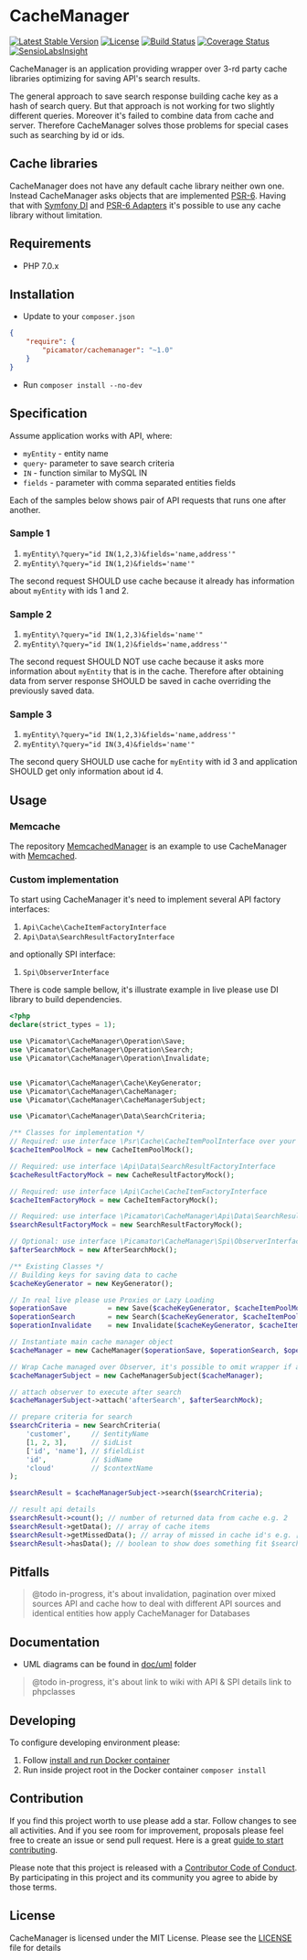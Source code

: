 CacheManager
============

[![Latest Stable Version](https://poser.pugx.org/picamator/cachemanager/v/stable.svg)](https://packagist.org/packages/picamator/cachemanager)
[![License](https://poser.pugx.org/picamator/cachemanager/license.svg)](https://packagist.org/packages/picamator/cachemanager)
[![Build Status](https://travis-ci.org/picamator/CacheManager.svg?branch=master)](https://travis-ci.org/picamator/CacheManager)
[![Coverage Status](https://img.shields.io/coveralls/picamator/CacheManager.svg)](https://coveralls.io/r/picamator/CacheManager?branch=master)
[![SensioLabsInsight](https://insight.sensiolabs.com/projects/8b533637-392d-4be8-8204-77ff22f460ca/mini.png)](https://insight.sensiolabs.com/projects/8b533637-392d-4be8-8204-77ff22f460ca)

CacheManager is an application providing wrapper over 3-rd party cache libraries optimizing for saving API's search results.

The general approach to save search response building cache key as a hash of search query.
But that approach is not working for two slightly different queries. Moreover it's failed to combine data from cache and server. Therefore CacheManager solves those problems for special cases such as searching by id or ids.

Cache libraries
---------------
CacheManager does not have any default cache library neither own one. Instead CacheManager asks objects that are implemented [PSR-6](http://www.php-fig.org/psr/psr-6/). Having that with [Symfony DI](https://github.com/symfony/dependency-injection) and 
[PSR-6 Adapters](https://github.com/php-cache?utf8=%E2%9C%93&query=adapter) it's possible to use any cache library without limitation. 

Requirements
------------
* PHP 7.0.x

Installation
------------
* Update to your `composer.json`

```json
{
    "require": {
        "picamator/cachemanager": "~1.0"
    }
}
```

* Run `composer install --no-dev`

Specification
--------------
Assume application works with API, where:
* `myEntity` - entity name
* `query`- parameter to save search criteria
* `IN` - function similar to MySQL IN
* `fields` - parameter with comma separated entities fields

Each of the samples below shows pair of API requests that runs one after another. 

### Sample 1
1. `myEntity\?query="id IN(1,2,3)&fields='name,address'"`
2. `myEntity\?query="id IN(1,2)&fields='name'"`

The second request SHOULD use cache because it already has information about `myEntity` with ids 1 and 2.

### Sample 2
1. `myEntity\?query="id IN(1,2,3)&fields='name'"`
2. `myEntity\?query="id IN(1,2)&fields='name,address'"`

The second request SHOULD NOT use cache because it asks more information about `myEntity` that is in the cache.
Therefore after obtaining data from server response SHOULD be saved in cache overriding the previously saved data.

### Sample 3
1. `myEntity\?query="id IN(1,2,3)&fields='name,address'"`
2. `myEntity\?query="id IN(3,4)&fields='name'"`

The second query SHOULD use cache for `myEntity` with id 3 and application SHOULD get only information about id 4.

Usage
-----
### Memcache
The repository [MemcachedManager](https://github.com/picamator/MemcachedManager) is an example to use CacheManager with [Memcached](https://memcached.org/).

### Custom implementation
To start using CacheManager it's need to implement several API factory interfaces:
1. `Api\Cache\CacheItemFactoryInterface`
2. `Api\Data\SearchResultFactoryInterface`

and optionally SPI interface:
1. `Spi\ObserverInterface`

There is code sample bellow, it's illustrate example in live please use DI library to build dependencies.

```php
<?php
declare(strict_types = 1);

use \Picamator\CacheManager\Operation\Save;
use \Picamator\CacheManager\Operation\Search;
use \Picamator\CacheManager\Operation\Invalidate;


use \Picamator\CacheManager\Cache\KeyGenerator;
use \Picamator\CacheManager\CacheManager;
use \Picamator\CacheManager\CacheManagerSubject;

use \Picamator\CacheManager\Data\SearchCriteria;

/** Classes for implementation */
// Required: use interface \Psr\Cache\CacheItemPoolInterface over your cache library to fit PSR-6
$cacheItemPoolMock = new CacheItemPoolMock();

// Required: use interface \Api\Data\SearchResultFactoryInterface
$cacheResultFactoryMock = new CacheResultFactoryMock();

// Required: use interface \Api\Cache\CacheItemFactoryInterface
$cacheItemFactoryMock = new CacheItemFactoryMock();

// Required: use interface \Picamator\CacheManager\Api\Data\SearchResultFactoryInterface
$searchResultFactoryMock = new SearchResultFactoryMock();

// Optional: use interface \Picamator\CacheManager\Spi\ObserverInterface
$afterSearchMock = new AfterSearchMock();

/** Existing Classes */
// Building keys for saving data to cache
$cacheKeyGenerator = new KeyGenerator();

// In real live please use Proxies or Lazy Loading
$operationSave          = new Save($cacheKeyGenerator, $cacheItemPoolMock, $cacheItemFactoryMock);
$operationSearch        = new Search($cacheKeyGenerator, $cacheItemPoolMock, $searchResultFactoryMock);
$operationInvalidate    = new Invalidate($cacheKeyGenerator, $cacheItemPoolMock);

// Instantiate main cache manager object
$cacheManager = new CacheManager($operationSave, $operationSearch, $operationInvalidate);

// Wrap Cache managed over Observer, it's possible to omit wrapper if application does not need such kind extensibility
$cacheManagerSubject = new CacheManagerSubject($cacheManager);

// attach observer to execute after search
$cacheManagerSubject->attach('afterSearch', $afterSearchMock);

// prepare criteria for search
$searchCriteria = new SearchCriteria(
    'customer',     // $entityName
    [1, 2, 3],      // $idList
    ['id', 'name'], // $fieldList
    'id',           // $idName
    'cloud'         // $contextName
);

$searchResult = $cacheManagerSubject->search($searchCriteria);

// result api details
$searchResult->count(); // number of returned data from cache e.g. 2
$searchResult->getData(); // array of cache items
$searchResult->getMissedData(); // array of missed in cache id's e.g. [1]
$searchResult->hasData(); // boolean to show does something fit $searchCriteria in cache

```

Pitfalls
--------
> @todo in-progress, it's about
> invalidation, pagination over mixed sources API and cache
> how to deal with different API sources and identical entities
> how apply CacheManager for Databases

Documentation
-------------
* UML diagrams can be found in [doc/uml](doc/uml) folder

> @todo in-progress, it's about
> link to wiki with API & SPI details
> link to phpclasses

Developing
----------
To configure developing environment please:

1. Follow [install and run Docker container](dev/docker/README.md)
2. Run inside project root in the Docker container `composer install` 

Contribution
------------
If you find this project worth to use please add a star. Follow changes to see all activities.
And if you see room for improvement, proposals please feel free to create an issue or send pull request.
Here is a great [guide to start contributing](https://guides.github.com/activities/contributing-to-open-source/).

Please note that this project is released with a [Contributor Code of Conduct](http://contributor-covenant.org/version/1/4/).
By participating in this project and its community you agree to abide by those terms.

License
-------
CacheManager is licensed under the MIT License. Please see the [LICENSE](LICENSE.txt) file for details
